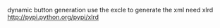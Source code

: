 dynamic button generation  use the excle to generate the xml
  need xlrd http://pypi.python.org/pypi/xlrd